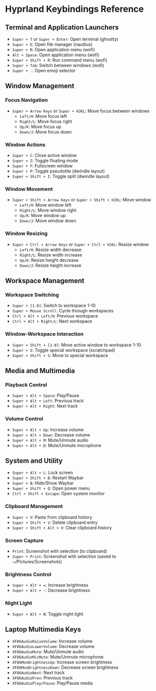 # Hyprland Keybindings Reference

## Terminal and Application Launchers
- `Super + T` or `Super + Enter`: Open terminal (ghostty)
- `Super + E`: Open file manager (nautilus)
- `Super + R`: Open application menu (wofi)
- `Alt + Space`: Open application menu (wofi)
- `Super + Shift + R`: Run command menu (wofi)
- `Super + Tab`: Switch between windows (wofi)
- `Super + .`: Open emoji selector

## Window Management
### Focus Navigation
- `Super + Arrow Keys` or `Super + HJKL`: Move focus between windows
  - `Left/H`: Move focus left
  - `Right/L`: Move focus right
  - `Up/K`: Move focus up
  - `Down/J`: Move focus down

### Window Actions
- `Super + C`: Close active window
- `Super + Z`: Toggle floating mode
- `Super + F`: Fullscreen window
- `Super + P`: Toggle pseudotile (dwindle layout)
- `Super + Shift + I`: Toggle split (dwindle layout)

### Window Movement
- `Super + Shift + Arrow Keys` or `Super + Shift + HJKL`: Move window
  - `Left/H`: Move window left
  - `Right/L`: Move window right
  - `Up/K`: Move window up
  - `Down/J`: Move window down

### Window Resizing
- `Super + Ctrl + Arrow Keys` or `Super + Ctrl + HJKL`: Resize window
  - `Left/H`: Resize width decrease
  - `Right/L`: Resize width increase
  - `Up/K`: Resize height decrease
  - `Down/J`: Resize height increase

## Workspace Management
### Workspace Switching
- `Super + [1-0]`: Switch to workspace 1-10
- `Super + Mouse Scroll`: Cycle through workspaces
- `Ctrl + Alt + Left/H`: Previous workspace
- `Ctrl + Alt + Right/L`: Next workspace

### Window-Workspace Interaction
- `Super + Shift + [1-0]`: Move active window to workspace 1-10
- `Super + S`: Toggle special workspace (scratchpad)
- `Super + Shift + S`: Move to special workspace

## Media and Multimedia
### Playback Control
- `Super + Alt + Space`: Play/Pause
- `Super + Alt + Left`: Previous track
- `Super + Alt + Right`: Next track

### Volume Control
- `Super + Alt + Up`: Increase volume
- `Super + Alt + Down`: Decrease volume
- `Super + Alt + M`: Mute/Unmute audio
- `Super + Alt + D`: Mute/Unmute microphone

## System and Utility
- `Super + Alt + L`: Lock screen
- `Super + Shift + B`: Restart Waybar
- `Super + B`: Hide/Show Waybar
- `Super + Shift + Q`: Open power menu
- `Ctrl + Shift + Escape`: Open system monitor

### Clipboard Management
- `Super + V`: Paste from clipboard history
- `Super + Shift + V`: Delete clipboard entry
- `Super + Shift + Alt + V`: Clear clipboard history

### Screen Capture
- `Print`: Screenshot with selection (to clipboard)
- `Super + Print`: Screenshot with selection (saved to ~/Pictures/Screenshots)

### Brightness Control
- `Super + Alt + =`: Increase brightness
- `Super + Alt + -`: Decrease brightness

### Night Light
- `Super + Alt + N`: Toggle night light

## Laptop Multimedia Keys
- `XF86AudioRaiseVolume`: Increase volume
- `XF86AudioLowerVolume`: Decrease volume
- `XF86AudioMute`: Mute/Unmute audio
- `XF86AudioMicMute`: Mute/Unmute microphone
- `XF86MonBrightnessUp`: Increase screen brightness
- `XF86MonBrightnessDown`: Decrease screen brightness
- `XF86AudioNext`: Next track
- `XF86AudioPrev`: Previous track
- `XF86AudioPlay/Pause`: Play/Pause media
